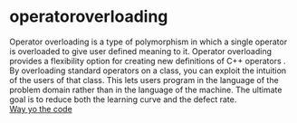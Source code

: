 # operatoroverloading
Operator overloading is a type of polymorphism in which a single operator is overloaded to give user defined meaning to it. Operator overloading provides a flexibility option for creating new definitions of C++ operators . 
By overloading standard operators on a class, you can exploit the intuition of the users of that class. This lets users program in the language of the problem domain rather than in the language of the machine.
The ultimate goal is to reduce both the learning curve and the defect rate.<br/>
[Way yo the code](https://github.com/ASTHA193/operatoroverloading/blob/master/operatoroverloading)
